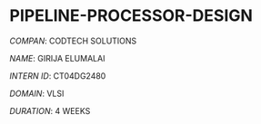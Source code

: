 # PIPELINE-PROCESSOR-DESIGN

*COMPAN*: CODTECH SOLUTIONS

*NAME*: GIRIJA ELUMALAI

*INTERN ID*: CT04DG2480

*DOMAIN*: VLSI

*DURATION*: 4 WEEKS





